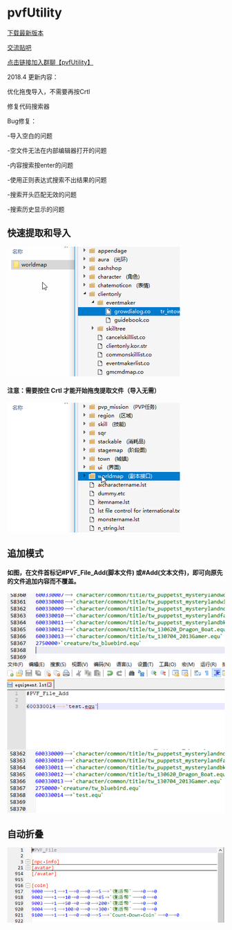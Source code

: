 # pvfUtility
[下载最新版本](https://pan.baidu.com/s/1H3S5uTtzMkcUEkyRBOwUOg)

[交流贴吧](https://tieba.baidu.com/f?ie=utf-8&kw=pvfUtility)

[点击链接加入群聊【pvfUtility】](https://jq.qq.com/?_wv=1027&k=5gSQ5ks)

2018.4 更新内容：

优化拖曳导入，不需要再按Crtl

修复代码搜索器

Bug修复：

-导入空白的问题

-空文件无法在内部编辑器打开的问题

-内容搜索按enter的问题

-使用正则表达式搜索不出结果的问题

-搜索开头匹配无效的问题

-搜索历史显示的问题

## 快速提取和导入
![导入](/Import.gif)
#### 注意：需要按住 Crtl 才能开始拖曳提取文件（导入无需）
![提取](/Extract.gif)


## 追加模式
#### 如图，在文件首标记#PVF_File_Add(脚本文件) 或#Add(文本文件)，即可向原先的文件追加内容而不覆盖。
![追加模式](/AddMode.png)

## 自动折叠
![自动折叠](/AutoFold.PNG)

